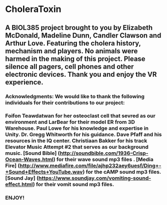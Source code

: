 # CholeraToxin
## A BIOL385 project brought to you by Elizabeth McDonald, Madeline Dunn, Candler Clawson and Arthur Love. Featuring the cholera history, mechanism and players. No animals were harmed in the making of this project. Please silence all pagers, cell phones and other electronic devices. Thank you and enjoy the VR experience.

### Acknowledgments: We would like to thank the following individuals for their contributions to our project: 
### Foifon Teawdatwan for her osteoclast cell that sevred as our environment and LarBear for their model ER from 3D Warehouse. Paul Lowe for his knowledge and expertise in Unity. Dr. Gregg Whitworth for his guidance. Dave Pfaff and his resources in the IQ center. Christiaan Bakker for his track Elevator Music Attempt #2 that serves as our background music. [Sound Bible] (http://soundbible.com/1936-Crisp-Ocean-Waves.html) for their wave sound mp3 files . [Media Fire] (http://www.mediafire.com/file/ajhp232aey6uesf/Ding+-+Sound+Effects+YouTube.wav) for the cAMP sound mp3 files. [Sound Jay] (https://www.soundjay.com/vomiting-sound-effect.html) for their vomit sound mp3 files.

### ENJOY!

